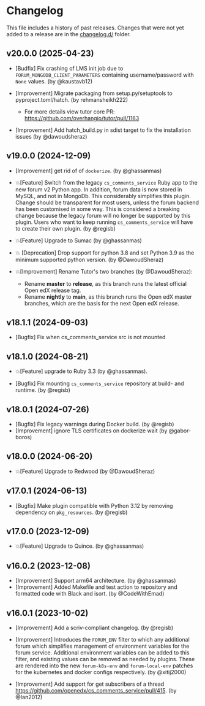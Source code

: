 # Changelog

This file includes a history of past releases. Changes that were not yet added to a release are in the [changelog.d/](./changelog.d) folder.

<!--
⚠️ DO NOT ADD YOUR CHANGES TO THIS FILE! (unless you want to modify existing changelog entries in this file)
Changelog entries are managed by scriv. After you have made some changes to this plugin, create a changelog entry with:

    scriv create

Edit and commit the newly-created file in changelog.d.

If you need to create a new release, create a separate commit just for that. It is important to respect these
instructions, because git commits are used to generate release notes:
  - Modify the version number in `__about__.py`.
  - Collect changelog entries with `scriv collect`
  - The title of the commit should be the same as the new version: "vX.Y.Z".
-->

<!-- scriv-insert-here -->

<a id='changelog-20.0.0'></a>
## v20.0.0 (2025-04-23)

- [Budfix] Fix crashing of LMS init job due to `FORUM_MONGODB_CLIENT_PARAMETERS` containing username/password with `None` values. (by @kaustavb12)

- [Improvement] Migrate packaging from setup.py/setuptools to pyproject.toml/hatch. (by rehmansheikh222)
  - For more details view tutor core PR: https://github.com/overhangio/tutor/pull/1163

- [Improvement] Add hatch_build.py in sdist target to fix the installation issues (by @dawoudsheraz)

<a id='changelog-19.0.0'></a>
## v19.0.0 (2024-12-09)

- [Improvement] get rid of of `dockerize`. (by @ghassanmas)

- 💥[Feature] Switch from the legacy `cs_comments_service` Ruby app to the new forum v2 Python app. In addition, forum data is now stored in MySQL, and not in MongoDb. This considerably simplifies this plugin. Change should be transparent for most users, unless the forum backend has been customised in some way. This is considered a breaking change because the legacy forum will no longer be supported by this plugin. Users who want to keep running `cs_comments_service` will have to create their own plugin. (by @regisb)

- 💥[Feature] Upgrade to Sumac (by @ghassanmas)

- 💥 [Deprecation] Drop support for python 3.8 and set Python 3.9 as the minimum supported python version. (by @DawoudSheraz)

- 💥[Improvement] Rename Tutor's two branches (by @DawoudSheraz):
  * Rename **master** to **release**, as this branch runs the latest official Open edX release tag.
  * Rename **nightly** to **main**, as this branch runs the Open edX master branches, which are the basis for the next Open edX release.

<a id='changelog-18.1.1'></a>
## v18.1.1 (2024-09-03)

- [Bugfix] Fix when cs_comments_service src is not mounted

<a id='changelog-18.1.0'></a>
## v18.1.0 (2024-08-21)

- 💥[Feature] upgrade to Ruby 3.3 (by @ghassanmas).

- [Bugfix] Fix mounting `cs_comments_service` repository at build- and runtime. (by @regisb)

<a id='changelog-18.0.1'></a>
## v18.0.1 (2024-07-26)

- [Bugfix] Fix legacy warnings during Docker build. (by @regisb)
- [Improvement] ignore TLS certificates on dockerize wait (by @gabor-boros)

<a id='changelog-18.0.0'></a>
## v18.0.0 (2024-06-20)

- 💥[Feature] Upgrade to Redwood (by @DawoudSheraz)

<a id='changelog-17.0.1'></a>
## v17.0.1 (2024-06-13)

- [Bugfix] Make plugin compatible with Python 3.12 by removing dependency on `pkg_resources`. (by @regisb)

<a id='changelog-17.0.0'></a>
## v17.0.0 (2023-12-09)

- 💥[Feature] Upgrade to Quince. (by @ghassanmas)

<a id='changelog-16.0.2'></a>
## v16.0.2 (2023-12-08)

- [Improvement] Support arm64 architecture. (by @ghassanmas)
- [Improvement] Added Makefile and test action to repository and formatted code with Black and isort. (by @CodeWithEmad)

<a id='changelog-16.0.1'></a>
## v16.0.1 (2023-10-02)

- [Improvement] Add a scriv-compliant changelog. (by @regisb)

- [Improvement] Introduces the `FORUM_ENV` filter to which any additional forum
  which simplifies management of environment variables for the forum service.
  Additional environment variables can be added to this filter, and existing
  values can be removed as needed by plugins. These are rendered into the new
  `forum-k8s-env` and `forum-local-env` patches for the kubernetes and docker
  configs respectively. (by @xitij2000)

- [Improvement] Add support for get subscribers of a thread https://github.com/openedx/cs_comments_service/pull/415. (by @Ian2012)

